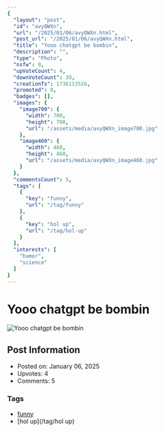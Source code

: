 ```yaml
---
{
  "layout": "post",
  "id": "avyQWXn",
  "url": "/2025/01/06/avyQWXn.html",
  "post_url": "/2025/01/06/avyQWXn.html",
  "title": "Yooo chatgpt be bombin",
  "description": "",
  "type": "Photo",
  "nsfw": 0,
  "upVoteCount": 4,
  "downVoteCount": 39,
  "creationTs": 1736113526,
  "promoted": 0,
  "badges": [],
  "images": {
    "image700": {
      "width": 700,
      "height": 700,
      "url": "/assets/media/avyQWXn_image700.jpg"
    },
    "image460": {
      "width": 460,
      "height": 460,
      "url": "/assets/media/avyQWXn_image460.jpg"
    }
  },
  "commentsCount": 5,
  "tags": [
    {
      "key": "funny",
      "url": "/tag/funny"
    },
    {
      "key": "hol up",
      "url": "/tag/hol-up"
    }
  ],
  "interests": [
    "humor",
    "science"
  ]
}
---
```


# Yooo chatgpt be bombin

![Yooo chatgpt be bombin](/assets/media/avyQWXn_image700.jpg)

## Post Information

- Posted on: January 06, 2025
- Upvotes: 4
- Comments: 5

### Tags

- [funny](/tag/funny)
- [hol up](/tag/hol up)
